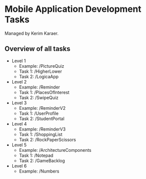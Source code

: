 # Mobile Application Development Tasks
Managed by Kerim Karaer.

## Overview of all tasks
* Level 1
  * Example: /PictureQuiz
  * Task 1: /HigherLower
  * Task 2: /LogicaApp
* Level 2
  * Example: /Reminder
  * Task 1: /PlacesOfInterest
  * Task 2: /SwipeQuiz
* Level 3
  * Example: /ReminderV2
  * Task 1: /UserProfile
  * Task 2: /StudentPortal
* Level 4
  * Example: /ReminderV3
  * Task 1: /ShoppingList
  * Task 2: /RockPaperScissors
* Level 5
  * Example: /ArchitectureComponents
  * Task 1: /Notepad
  * Task 2: /GameBacklog
* Level 6
  * Example: /Numbers